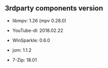﻿## 3rdparty components version

- libmpv: 1.26 (mpv 0.28.0)

- YouTube-dl: 2018.02.22

- WinSparkle: 0.6.0

- jom: 1.1.2

- 7-Zip: 18.01
